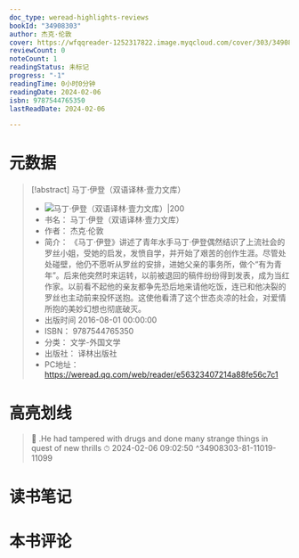 ```yaml
---
doc_type: weread-highlights-reviews
bookId: "34908303"
author: 杰克·伦敦
cover: https://wfqqreader-1252317822.image.myqcloud.com/cover/303/34908303/t7_34908303.jpg
reviewCount: 0
noteCount: 1
readingStatus: 未标记
progress: "-1"
readingTime: 0小时0分钟
readingDate: 2024-02-06
isbn: 9787544765350
lastReadDate: 2024-02-06

---
```

# 元数据
> [!abstract] 马丁·伊登（双语译林·壹力文库）
> - ![ 马丁·伊登（双语译林·壹力文库）|200](https://wfqqreader-1252317822.image.myqcloud.com/cover/303/34908303/t7_34908303.jpg)
> - 书名： 马丁·伊登（双语译林·壹力文库）
> - 作者： 杰克·伦敦
> - 简介： 《马丁·伊登》讲述了青年水手马丁·伊登偶然结识了上流社会的罗丝小姐，受她的启发，发愤自学，并开始了艰苦的创作生涯。尽管处处碰壁，他仍不愿听从罗丝的安排，进她父亲的事务所，做个“有为青年”。后来他突然时来运转，以前被退回的稿件纷纷得到发表，成为当红作家。以前看不起他的亲友都争先恐后地来请他吃饭，连已和他决裂的罗丝也主动前来投怀送抱。这使他看清了这个世态炎凉的社会，对爱情所抱的美妙幻想也彻底破灭。
> - 出版时间 2016-08-01 00:00:00
> - ISBN： 9787544765350
> - 分类： 文学-外国文学
> - 出版社： 译林出版社
> - PC地址：https://weread.qq.com/web/reader/e56323407214a88fe56c7c1

# 高亮划线



> 📌 .He had tampered with drugs and done many strange things in quest of new thrills 
> ⏱ 2024-02-06 09:02:50 ^34908303-81-11019-11099

# 读书笔记

# 本书评论
